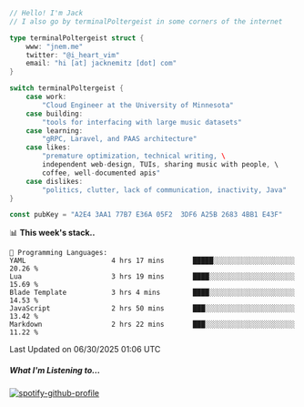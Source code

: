 ```go
// Hello! I'm Jack
// I also go by terminalPoltergeist in some corners of the internet

type terminalPoltergeist struct {
    www: "jnem.me"
    twitter: "@i_heart_vim"
    email: "hi [at] jacknemitz [dot] com"
}

switch terminalPoltergeist {
    case work:
        "Cloud Engineer at the University of Minnesota"
    case building:
        "tools for interfacing with large music datasets"
    case learning:
        "gRPC, Laravel, and PAAS architecture"
    case likes:
        "premature optimization, technical writing, \
        independent web-design, TUIs, sharing music with people, \
        coffee, well-documented apis"
    case dislikes:
        "politics, clutter, lack of communication, inactivity, Java"
}

const pubKey = "A2E4 3AA1 77B7 E36A 05F2  3DF6 A25B 2683 4BB1 E43F"
```

<!--START_SECTION:waka-->
📊 **This week's stack..** 

```text
💬 Programming Languages: 
YAML                     4 hrs 17 mins       █████░░░░░░░░░░░░░░░░░░░░   20.26 % 
Lua                      3 hrs 19 mins       ████░░░░░░░░░░░░░░░░░░░░░   15.69 % 
Blade Template           3 hrs 4 mins        ████░░░░░░░░░░░░░░░░░░░░░   14.53 % 
JavaScript               2 hrs 50 mins       ███░░░░░░░░░░░░░░░░░░░░░░   13.42 % 
Markdown                 2 hrs 22 mins       ███░░░░░░░░░░░░░░░░░░░░░░   11.22 % 
```


 Last Updated on 06/30/2025 01:06 UTC
<!--END_SECTION:waka-->

##### What I'm Listening to...

[![spotify-github-profile](https://jnem.me/listening-item?maxAge=2592000)](https://jnem.me/listening)
